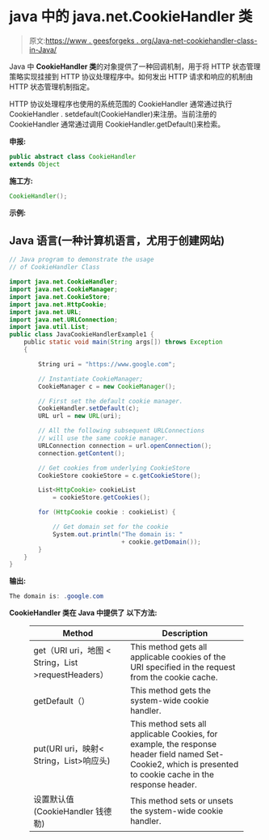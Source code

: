 # java 中的 java.net.CookieHandler 类

> 原文:[https://www . geesforgeks . org/Java-net-cookiehandler-class-in-Java/](https://www.geeksforgeeks.org/java-net-cookiehandler-class-in-java/)

Java 中 **CookieHandler 类**的对象提供了一种回调机制，用于将 HTTP 状态管理策略实现挂接到 HTTP 协议处理程序中。如何发出 HTTP 请求和响应的机制由 HTTP 状态管理机制指定。

HTTP 协议处理程序也使用的系统范围的 CookieHandler 通常通过执行 CookieHandler . setdefault(CookieHandler)来注册。当前注册的 CookieHandler 通常通过调用 CookieHandler.getDefault()来检索。

**申报:**

```java
public abstract class CookieHandler
extends Object
```

**施工方:**

```java
CookieHandler();
```

**示例:**

## Java 语言(一种计算机语言，尤用于创建网站)

```java
// Java program to demonstrate the usage
// of CookieHandler Class

import java.net.CookieHandler;
import java.net.CookieManager;
import java.net.CookieStore;
import java.net.HttpCookie;
import java.net.URL;
import java.net.URLConnection;
import java.util.List;
public class JavaCookieHandlerExample1 {
    public static void main(String args[]) throws Exception
    {

        String uri = "https://www.google.com";

        // Instantiate CookieManager;
        CookieManager c = new CookieManager();

        // First set the default cookie manager.
        CookieHandler.setDefault(c);
        URL url = new URL(uri);

        // All the following subsequent URLConnections
        // will use the same cookie manager.
        URLConnection connection = url.openConnection();
        connection.getContent();

        // Get cookies from underlying CookieStore
        CookieStore cookieStore = c.getCookieStore();

        List<HttpCookie> cookieList
            = cookieStore.getCookies();

        for (HttpCookie cookie : cookieList) {

            // Get domain set for the cookie
            System.out.println("The domain is: "
                               + cookie.getDomain());
        }
    }
}
```

**输出:**

```java
The domain is: .google.com
```

**CookieHandler 类在 Java 中提供了** **以下方法:**

<figure class="table">

| **Method** | **Description** |
| --- | --- |
| get（URI uri，地图 < String，List <string>>requestHeaders）</string> | This method gets all applicable cookies of the URI specified in the request from the cookie cache. |
| getDefault（） | This method gets the system-wide cookie handler. |
| put(URI uri，映射< String，List<string>>响应头)</string> | This method sets all applicable Cookies, for example, the response header field named Set-Cookie2, which is presented to cookie cache in the response header. |
| 设置默认值(CookieHandler 钱德勒) | This method sets or unsets the system-wide cookie handler. |

</figure>